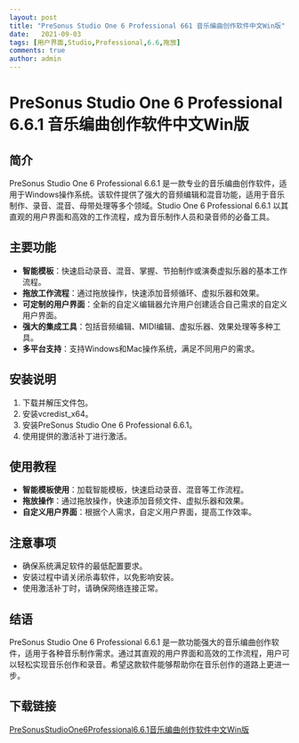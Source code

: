 ```yaml
---
layout: post
title: "PreSonus Studio One 6 Professional 661 音乐编曲创作软件中文Win版"
date:   2021-09-03
tags: [用户界面,Studio,Professional,6.6,拖放]
comments: true
author: admin
---
```

# PreSonus Studio One 6 Professional 6.6.1 音乐编曲创作软件中文Win版

## 简介
PreSonus Studio One 6 Professional 6.6.1 是一款专业的音乐编曲创作软件，适用于Windows操作系统。该软件提供了强大的音频编辑和混音功能，适用于音乐制作、录音、混音、母带处理等多个领域。Studio One 6 Professional 6.6.1 以其直观的用户界面和高效的工作流程，成为音乐制作人员和录音师的必备工具。

## 主要功能
- **智能模板**：快速启动录音、混音、掌握、节拍制作或演奏虚拟乐器的基本工作流程。
- **拖放工作流程**：通过拖放操作，快速添加音频循环、虚拟乐器和效果。
- **可定制的用户界面**：全新的自定义编辑器允许用户创建适合自己需求的自定义用户界面。
- **强大的集成工具**：包括音频编辑、MIDI编辑、虚拟乐器、效果处理等多种工具。
- **多平台支持**：支持Windows和Mac操作系统，满足不同用户的需求。

## 安装说明
1. 下载并解压文件包。
2. 安装vcredist_x64。
3. 安装PreSonus Studio One 6 Professional 6.6.1。
4. 使用提供的激活补丁进行激活。

## 使用教程
- **智能模板使用**：加载智能模板，快速启动录音、混音等工作流程。
- **拖放操作**：通过拖放操作，快速添加音频文件、虚拟乐器和效果。
- **自定义用户界面**：根据个人需求，自定义用户界面，提高工作效率。

## 注意事项
- 确保系统满足软件的最低配置要求。
- 安装过程中请关闭杀毒软件，以免影响安装。
- 使用激活补丁时，请确保网络连接正常。

## 结语
PreSonus Studio One 6 Professional 6.6.1 是一款功能强大的音乐编曲创作软件，适用于各种音乐制作需求。通过其直观的用户界面和高效的工作流程，用户可以轻松实现音乐创作和录音。希望这款软件能够帮助你在音乐创作的道路上更进一步。

## 下载链接

[PreSonusStudioOne6Professional6.6.1音乐编曲创作软件中文Win版](https://pan.quark.cn/s/51b1ced6da6f)